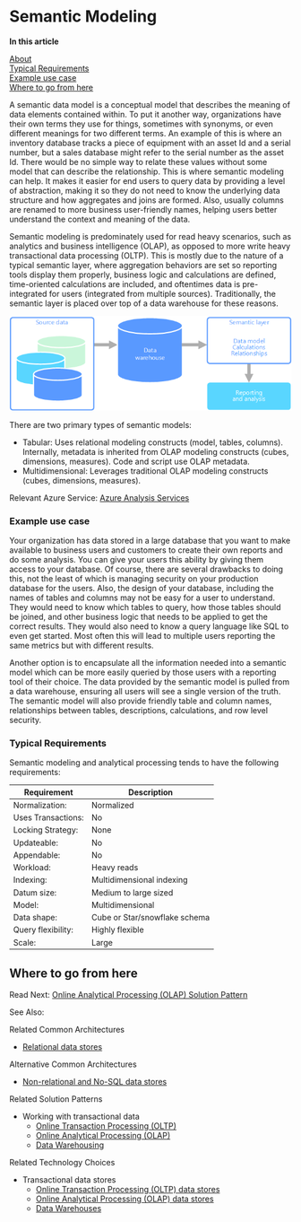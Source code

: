 # Semantic Modeling

**In this article**

[About]()  
[Typical Requirements](#requirements)  
[Example use case](#usecase)  
[Where to go from here](#wheretogo)  

<a name="about"></a>
A semantic data model is a conceptual model that describes the meaning of data elements contained within. To put it another way, organizations have their own terms they use for things, sometimes with synonyms, or even different meanings for two different terms. An example of this is where an inventory database tracks a piece of equipment with an asset Id and a serial number, but a sales database might refer to the serial number as the asset Id. There would be no simple way to relate these values without some model that can describe the relationship. This is where semantic modeling can help. It makes it easier for end users to query data by providing a level of abstraction, making it so they do not need to know the underlying data structure and how aggregates and joins are formed. Also, usually columns are renamed to more business user-friendly names, helping users better understand the context and meaning of the data.

Semantic modeling is predominately used for read heavy scenarios, such as analytics and business intelligence (OLAP), as opposed to more write heavy transactional data processing (OLTP). This is mostly due to the nature of a typical semantic layer, where aggregation behaviors are set so reporting tools display them properly, business logic and calculations are defined, time-oriented calculations are included, and oftentimes data is pre-integrated for users (integrated from multiple sources). Traditionally, the semantic layer is placed over top of a data warehouse for these reasons.

![Example diagram of a semantic layer between a data warehouse and a reporting tool](./images/semantic-modeling.png)

There are two primary types of semantic models:

* Tabular: Uses relational modeling constructs (model, tables, columns). Internally, metadata is inherited from OLAP modeling constructs (cubes, dimensions, measures). Code and script use OLAP metadata.
* Multidimensional: Leverages traditional OLAP modeling constructs (cubes, dimensions, measures).

Relevant Azure Service: [Azure Analysis Services](https://azure.microsoft.com/services/analysis-services/)

<a name="usecase"></a>
### Example use case

Your organization has data stored in a large database that you want to make available to business users and customers to create their own reports and do some analysis. You can give your users this ability by giving them access to your database. Of course, there are several drawbacks to doing this, not the least of which is managing security on your production database for the users. Also, the design of your database, including the names of tables and columns may not be easy for a user to understand. They would need to know which tables to query, how those tables should be joined, and other business logic that needs to be applied to get the correct results. They would also need to know a query language like SQL to even get started. Most often this will lead to multiple users reporting the same metrics but with different results.

Another option is to encapsulate all the information needed into a semantic model which can be more easily queried by those users with a reporting tool of their choice. The data provided by the semantic model is pulled from a data warehouse, ensuring all users will see a single version of the truth. The semantic model will also provide friendly table and column names, relationships between tables, descriptions, calculations, and row level security.

<a name="requirements"></a>
### Typical Requirements

Semantic modeling and analytical processing tends to have the following requirements:

| Requirement | Description |
| --- | --- |
| Normalization: | Normalized |
| Uses Transactions: | No |
| Locking Strategy: | None |
| Updateable: | No |
| Appendable: | No |
| Workload: | Heavy reads |
| Indexing: | Multidimensional indexing |
| Datum size: | Medium to large sized |
| Model: | Multidimensional |
| Data shape: | Cube or Star/snowflake schema |
| Query flexibility: | Highly flexible |
| Scale: | Large |

## <a name="wheretogo"></a>Where to go from here
Read Next: [Online Analytical Processing (OLAP) Solution Pattern](../solution-patterns/online-analytical-processing.md)

See Also:

Related Common Architectures
- [Relational data stores](./relational-data-stores.md)

Alternative Common Architectures
- [Non-relational and No-SQL data stores](./non-relational-data.md)

Related Solution Patterns
- Working with transactional data
    - [Online Transaction Processing (OLTP)](../solution-patterns/online-transaction-processing.md)
    - [Online Analytical Processing (OLAP)](../solution-patterns/online-analytical-processing.md)
    - [Data Warehousing](../solution-patterns/data-warehousing.md)

Related Technology Choices
- Transactional data stores
    - [Online Transaction Processing (OLTP) data stores](../technology-choices/oltp-data-stores.md)
    - [Online Analytical Processing (OLAP) data stores](../technology-choices/olap-data-stores.md)
    - [Data Warehouses](../technology-choices/data-warehouses.md)

